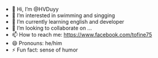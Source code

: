 - 👋 Hi, I’m @HVDuyy
- 👀 I’m interested in swimming and singging
- 🌱 I’m currently learning english and developer
- 💞️ I’m looking to collaborate on ...
- 📫 How to reach me: https://www.facebook.com/tofine75
- 😄 Pronouns: he/him
- ⚡ Fun fact: sense of humor

<!---
HVDuyy/HVDuyy is a ✨ special ✨ repository because its `README.md` (this file) appears on your GitHub profile.
You can click the Preview link to take a look at your changes.
--->
